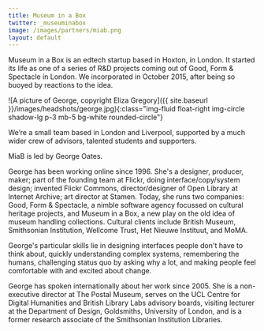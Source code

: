 ```yaml
---
title: Museum in a Box
twitter: _museuminabox
image: /images/partners/miab.png
layout: default
---
```

Museum in a Box is an edtech startup based in Hoxton, in London. It started its
life as one of a series of R&D projects coming out of Good, Form & Spectacle in
London. We incorporated in October 2015, after being so buoyed by reactions to
the idea.

![A picture of George, copyright Eliza Gregory]({{ site.baseurl }}/images/headshots/george.jpg){:class="img-fluid float-right img-circle shadow-lg p-3 mb-5 bg-white rounded-circle"}

We’re a small team based in London and Liverpool, supported by a much wider crew
of advisors, talented students and supporters.

MiaB is led by George Oates.

George has been working online since 1996. She's a designer, producer, maker; part of the founding team at Flickr, doing interface/copy/system design; invented Flickr Commons, director/designer of Open Library at Internet Archive; art director at Stamen. Today, she runs two companies: Good, Form & Spectacle, a nimble software agency focussed on cultural heritage projects, and Museum in a Box, a new play on the old idea of museum handling collections. Cultural clients include British Museum, Smithsonian Institution, Wellcome Trust, Het Nieuwe Instituut, and MoMA.

George's particular skills lie in designing interfaces people don't have to think about, quickly understanding complex systems, remembering the humans, challenging status quo by asking why a lot, and making people feel comfortable with and excited about change.

George has spoken internationally about her work since 2005. She is a non-executive director at The Postal Museum, serves on the UCL Centre for Digital Humanities and British Library Labs advisory boards, visiting lecturer at the Department of Design, Goldsmiths, University of London, and is a former research associate of the Smithsonian Institution Libraries.
